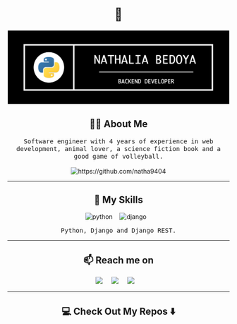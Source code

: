 <!--
**natha9404/natha9404** is a ✨ _special_ ✨ repository because its `README.md` (this file) appears on your GitHub profile.
--->  

<h1 align="center"> 👋 </h1>
<div align="center">
    <img src="https://github.com/natha9404/natha9404/blob/main/images/headerNB.png" alt="header"/>
</div>


<h2 align="center"> 👨‍💻 About Me</h2>
<p align="center">
  <samp> Software engineer with 4 years of experience in web development, animal lover, a science fiction book and a good game of volleyball.
  </samp>
  <br> <br>
  <img src="https://komarev.com/ghpvc/?username=natha9404" alt="https://github.com/natha9404" />
</p>

<hr>

<h2 align="center"> 🔭 My Skills</h2>
<p align="center">
  <img alt="python" src="https://img.shields.io/badge/python-%230077B5.svg?&style=for-the-badge&logo=python&logoColor=white" />&nbsp;&nbsp;&nbsp;
  <img alt="django" src="https://img.shields.io/badge/django-046D06.svg?&style=for-the-badge&logo=django&logoColor=white" />&nbsp;&nbsp;&nbsp;
</p>
<p align="center"> <samp> Python, Django and Django REST. </samp></p>
<hr>
<h2  align="center">📫 Reach me on</h2>
<p align="center">
  <a target="_blank"href="https://co.linkedin.com/in/natha9404/"><img src="https://img.shields.io/badge/linkedin-%230077B5.svg?&style=for-the-badge&logo=linkedin&logoColor=white" /></a>&nbsp;&nbsp;&nbsp;&nbsp;
  <a target="_blank"href="https://twitter.com/natha9404"><img src="https://img.shields.io/badge/twitter-%231DA1F2.svg?&style=for-the-badge&logo=twitter&logoColor=white" /></a>&nbsp;&nbsp;&nbsp;&nbsp;
  <a href="mailto:nathalia.bedoya@correounivalle.edu.com?subject=Hello%20Nathalia,%20From%20Github"><img src="https://img.shields.io/badge/gmail-%23D14836.svg?&style=for-the-badge&logo=gmail&logoColor=white" /></a>&nbsp;&nbsp;&nbsp;&nbsp;
</p>
<hr>
<h2  align="center">💻 Check Out My Repos ⬇️ </h2>
